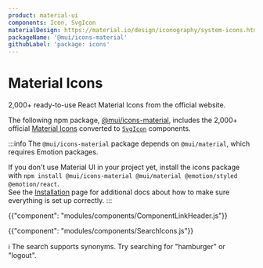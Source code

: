```yaml
---
product: material-ui
components: Icon, SvgIcon
materialDesign: https://material.io/design/iconography/system-icons.html
packageName: '@mui/icons-material'
githubLabel: 'package: icons'
---
```


# Material Icons

<p class="description">2,000+ ready-to-use React Material Icons from the official website.</p>

The following npm package, [@mui/icons-material](https://www.npmjs.com/package/@mui/icons-material), includes the 2,000+ official [Material Icons](https://fonts.google.com/icons?icon.set=Material+Icons) converted to [`SvgIcon`](/material-ui/api/svg-icon/) components.

:::info
The `@mui/icons-material` package depends on `@mui/material`, which requires Emotion packages.

If you don't use Material UI in your project yet, install the icons package with `npm install @mui/icons-material @mui/material @emotion/styled @emotion/react`.  
See the [Installation](/material-ui/getting-started/installation/) page for additional docs about how to make sure everything is set up correctly.
:::

{{"component": "modules/components/ComponentLinkHeader.js"}}

{{"component": "modules/components/SearchIcons.js"}}

ℹ️ The search supports synonyms. Try searching for "hamburger" or "logout".
